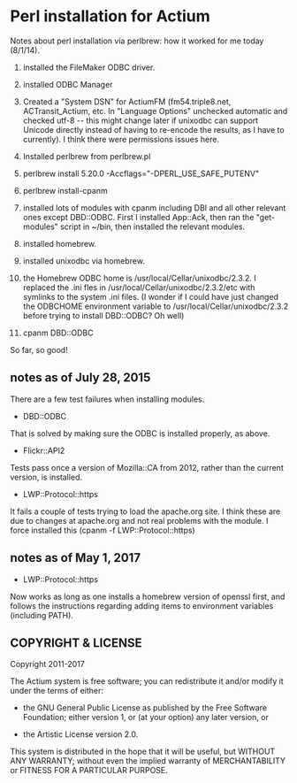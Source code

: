 # Perl installation for Actium

Notes about perl installation via perlbrew: how it worked for me today 
(8/1/14). 

1. installed the FileMaker ODBC driver. 

2. installed ODBC Manager 

3. Created a "System DSN" for ActiumFM (fm54.triple8.net, ACTransit_Actium, 
etc. In "Language Options" unchecked automatic and checked utf-8 --
this might change later if unixodbc can support Unicode directly instead
of having to re-encode the results, as I have to currently). 
I think there were permissions issues here.

4. Installed perlbrew from perlbrew.pl

5. perlbrew install 5.20.0 -Accflags="-DPERL\_USE\_SAFE\_PUTENV" 

6. perlbrew install-cpanm

7. installed lots of modules with cpanm including DBI and all other 
relevant ones except DBD::ODBC. First I installed App::Ack, then ran 
the "get-modules" script in ~/bin, then installed the relevant modules.

8. installed homebrew.

9. installed unixodbc via homebrew.

10. the Homebrew ODBC home is /usr/local/Cellar/unixodbc/2.3.2. I replaced
the .ini fles in /usr/local/Cellar/unixodbc/2.3.2/etc with symlinks to the
system .ini files. (I wonder if I could have just changed the ODBCHOME 
environment variable to /usr/local/Cellar/unixodbc/2.3.2 before trying to
install DBD::ODBC? Oh well)

11. cpanm DBD::ODBC

So far, so good!

## notes as of July 28, 2015

There are a few test failures when installing modules.

* DBD::ODBC

That is solved by making sure the ODBC is installed properly, as above.

* Flickr::API2

Tests pass once a version of Mozilla::CA from 2012, rather than the current
version, is installed.

* LWP::Protocol::https

It fails a couple of tests trying to load the apache.org site. I think
these are due to changes at apache.org and not real problems with the module.
I force installed this (cpanm -f LWP::Protocol::https)

## notes as of May 1, 2017

* LWP::Protocol::https 

Now works as long as one installs a homebrew version of openssl first, 
and follows the instructions regarding adding items to environment variables
(including PATH).

## COPYRIGHT & LICENSE

Copyright 2011-2017

The Actium system is free software; you can redistribute it and/or
modify it under the terms of either:

* the GNU General Public License as published by the Free
Software Foundation; either version 1, or (at your option) any
later version, or

* the Artistic License version 2.0.

This system is distributed in the hope that it will be useful, but WITHOUT 
ANY WARRANTY; without even the implied warranty of MERCHANTABILITY or 
FITNESS FOR A PARTICULAR PURPOSE.
